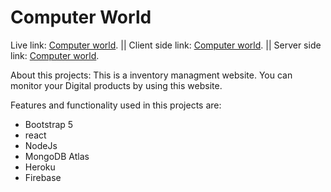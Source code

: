 # Computer World

Live link: [Computer world](https://github.com/facebook/create-react-app). ||
Client side link: [Computer world](https://github.com/facebook/create-react-app). ||
Server side link: [Computer world](https://github.com/facebook/create-react-app).

About this projects: This is a inventory managment website. You can monitor your Digital products by using this website.

Features and functionality used in this projects are:

- Bootstrap 5
- react
- NodeJs
- MongoDB Atlas
- Heroku
- Firebase
